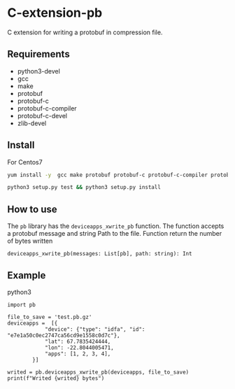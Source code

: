 C-extension-pb
=====================
C extension for writing a protobuf in compression file.

Requirements
-------
* python3-devel
* gcc
* make
* protobuf
* protobuf-c
* protobuf-c-compiler
* protobuf-c-devel
* zlib-devel

Install
----------
For Centos7
```bash
yum install -y  gcc make protobuf protobuf-c protobuf-c-compiler protobuf-c-devel python3-devel zlib-devel python3-setuptools

python3 setup.py test && python3 setup.py install

```


How to use
----------
The `pb` library has the `deviceapps_xwrite_pb` function. The function accepts a protobuf message  and string Path to the file. Function return the number of bytes written
```
deviceapps_xwrite_pb(messages: List[pb], path: string): Int
```

Example
--------
python3
```python3
import pb

file_to_save = 'test.pb.gz'
deviceapps =  [{
            "device": {"type": "idfa", "id": "e7e1a50c0ec2747ca56cd9e1558c0d7c"},
            "lat": 67.7835424444,
            "lon": -22.8044005471,
            "apps": [1, 2, 3, 4],
        }]

writed = pb.deviceapps_xwrite_pb(deviceapps, file_to_save)
print(f"Writed {writed} bytes")
```
